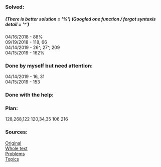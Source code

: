 ### Solved:  
##### (There is better solution = '%') (Googled one function / forgot syntaxis detail = '^') 
04/16/2018 - 88%  </br>
09/19/2018 - 118, 66  </br>
04/14/2019 - 26^, 27^, 209  </br>
04/15/2019 - 162% </br>

### Done by myself but need attention:
04/14/2019 - 16, 31 </br>
04/15/2019 - 153  </br>

### Done with the help:

### Plan:
 128,268,122
 120,34,35
 106
 216

### Sources:
[Original](https://github.com/Semaserg/LeetCodeProblems/blob/master/statistics)
</br>
[Whole text](https://tproger.ru/articles/work-in-google/)
</br>
[Problems](https://leetcode.com/problemset/all/)
</br>
[Topics](https://www.interviewbit.com/courses/programming/)
